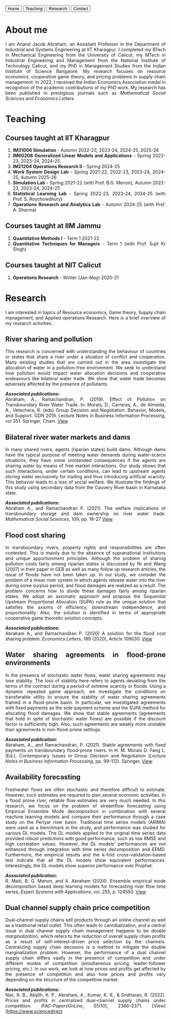 <div class="tab">
  <button class="tablinks" onclick="openTab(event, 'Tab0')" id="defaultOpen">Home</button>
  <button class="tablinks" onclick="openTab(event, 'Tab1')">Teaching</button>
  <button class="tablinks" onclick="openTab(event, 'Tab2')">Research</button>
  <button class="tablinks" onclick="openTab(event, 'Tab3')">Contact</button>
</div>

<div id="Tab0" class="tabcontent" style="text-align: justify;">

# About me

I am Anand Jacob Abraham, an Assistant Professor in the Department of Industrial and Systems Engineering at IIT Kharagpur. I completed my BTech in Mechanical Engineering from the University of Calicut, my MTech in Industrial Engineering and Management from the National Institute of Technology Calicut, and my PhD in Management Studies from the Indian Institute of Science Bangalore. My research focuses on resource economics, cooperative game theory, and pricing problems in supply chain management. In 2022, I received the Indian Economics Association medal in recognition of the academic contributions of my PhD work. My research has been published in prestigious journals such as *Mathematical Social Sciences* and *Economics Letters*.

</div>

<div id="Tab1" class="tabcontent" style="text-align: justify;">

# Teaching

## Courses taught at IIT Kharagpur

1. **IM31006 Simulation** - Autumn 2022-23, 2023-24, 2024-25, 2025-26  
2. **IM60208 Generalized Linear Models and Applications** - Spring 2022-23, 2023-24, 2024-25  
3. **IM21204 Operations Research II** - Spring 2024-25  
4. **Work System Design Lab** - Spring 2021-22, 2022-23, 2023-24, 2024-25, Autumn 2025-26  
5. **Simulation Lab** - Spring 2021-22 (with Prof. B.G. Menon), Autumn 2022-23, 2023-24, 2024-25  
6. **Statistical Learning Lab** - Spring 2022-23, 2023-24, 2024-25 (with Prof. S. Roychowdhury)  
7. **Operations Research and Analytics Lab** - Autumn 2024-25 (with Prof. A. Sharma)

## Courses taught at IIM Jammu

1. **Quantitative Methods I** - Term 1 2021-22  
2. **Quantitative Techniques for Managers** - Term 1 (with Prof. Sujit Kr Singh)

## Courses taught at NIT Calicut

1. **Operations Research** - Winter (Jan-May) 2020-21  

</div>

<div id="Tab2" class="tabcontent" style="text-align: justify;">

# Research

I am interested in topics of Resource economics, Game theory, Supply chain management, and Applied operations Research. Here is a brief overview of my research activities.

## River sharing and pollution

This research is concerned with understanding the behaviour of countries or states that share a river under a situation of conflict and cooperation. Many existing studies that are carried out in the area investigate the allocation of water in a pollution-free environment. We seek to understand how pollution would impact water allocation decisions and cooperative endeavours like bilateral water trade. We show that water trade becomes adversely affected by the presence of pollutants.

***Associated publications:***  
Abraham, A., Ramachandran, P. (2019). Effect of Pollution on Transboundary River Water Trade. In: Morais, D., Carreras, A., de Almeida, A., Vetschera, R. (eds) Group Decision and Negotiation: Behavior, Models, and Support. GDN 2019. Lecture Notes in Business Information Processing, vol 351. Springer, Cham. [View](https://link.springer.com/chapter/10.1007/978-3-030-21711-2_12)

## Bilateral river water markets and dams

In many shared rivers, agents (riparian states) build dams. Although dams have the typical purpose of meeting water demands during water-scarce situations, they have some unintended consequences if the agents are sharing water by means of free market interactions. Our study shows that such interactions, under certain conditions, can lead to upstream agents storing water exclusively for trading and thus introducing artificial scarcity. This behavior leads to a loss of social welfare. We illustrate the findings of this study using secondary data from the Cauvery River basin in Karnataka state.

***Associated publications:***  
Abraham A., and Ramachandran P. (2021). The welfare implications of transboundary storage and dam ownership on river water trade. *Mathematical Social Sciences*, 109, pp. 18-27 [View](https://www.sciencedirect.com/science/article/pii/S0165489620300949)

## Flood cost sharing

In transboundary rivers, property rights and responsibilities are often contested. This is mainly due to the absence of supranational institutions and unique apportionment principles. Although the problem of sharing pollution costs fairly among riparian states is discussed by Ni and Wang (2007) in their paper in GEB as well as many follow up research articles, the issue of floods have not been taken up. In our study, we consider the problem of a linear river system in which agents release water into the river during some surplus period, and flood damages are realized as a result. The problem concerns how to divide these damages fairly among riparian states. We adopt an axiomatic approach and propose the Sequential Upstream Proportional Allocation (SUPA) rule as the unique solution that satisfies the axioms of efficiency, downstream independence, and proportionality. Also, the solution is identified in terms of appropriate cooperative game theoretic solution concepts.

***Associated publications:***  
Abraham A., and Ramachandran P. (2020) A solution for the flood cost sharing problem. *Economics Letters*, 189 (2020), Article 109030. [View](https://www.sciencedirect.com/science/article/pii/S0165176520300495)

## Water sharing agreements in flood-prone environments

In the presence of stochastic water flows, water sharing agreements may lose stability. The loss of stability here refers to agents deviating from the terms of the contract during a period of extreme scarcity or floods. Using a dynamic repeated game approach, we investigate the conditions on transferable utility to ensure the stability of water sharing agreements framed in a flood-prone basin. In particular, we investigated agreements with fixed payments as the side-payment scheme and the SUPA method for allocating flood damages. We show that stable agreements (agreements that hold in spite of stochastic water flows) are possible if the discount factor is sufficiently high. Also, such agreements are weakly more unstable than agreements in non-flood-prone settings.

***Associated publication:***  
Abraham, A., and Ramachandran, P. (2021). Stable agreements with fixed payments on transboundary flood-prone rivers. In H. M. Morais D. Fang L. (Ed.), Contemporary Issues in Group Decision and Negotiation (*Lecture Notes in Business Information Processing*, pp. 99–112). Springer. [View](https://link.springer.com/chapter/10.1007/978-3-030-77208-6_8)

## Availability forecasting

Freshwater flows are often stochastic and therefore difficult to estimate. However, such estimates are required to plan several economic activities. In a flood prone river, reliable flow estimates are very much needed. In this research, we focus on the problem of streamflow forecasting using Empirical Ensemble Mode decomposition in combination with several machine learning models and compare their performance through a case study on the Periyar river basin. Traditional time series models (ARIMA) were used as a benchmark in the study, and performance was studied for various DL models. The DL models applied to the original time series data provided robust predictions with good performance, such as low RMSE and high correlation values. However, the DL models’ performances are not enhanced through integration with time series decomposition and EEMD. Furthermore, the empirical results and the k-fold cross-validation-based test indicate that all the DL models show equivalent performances. Interestingly, the DL models show superior performance over Prophet.

***Associated publication:***  
R. Maiti, B. G. Menon, and A. Abraham (2024). Ensemble empirical mode decomposition based deep learning models for forecasting river flow time series, *Expert Systems with Applications*, vol. 255, p. 124550. [View](https://www.sciencedirect.com/science/article/pii/S0957417424014179)

## Dual channel supply chain price competition

Dual-channel supply chains sell products through an online channel as well as a traditional retail outlet. This often leads to cannibalization, and a central issue in dual channel supply chain management happens to be *double marginalization*, which refers to the reduction of overall supply chain profits as a result of self-interest-driven price selection by the channels. Centralizing supply chain decisions is a method to mitigate the double marginalization problem. However, the performance of a dual channel supply chain differs vastly in the presence of competition and under different modes of competition (simultaneous pricing, leader-follower pricing, etc.). In our work, we look at how prices and profits get affected by the presence of competition and also how prices and profits vary depending on the structure of the competitive market.

***Associated publications:***  
Nair, R. B., Abijith, K. P., Abraham, A., Kumar, K. R., & Sridharan, R. (2022). Prices and profits in centralized dual-channel supply chains under competition. *IFAC-PapersOnLine*, 55(10), 2366–2371. [View](https://www.sciencedirect

